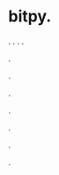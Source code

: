 # bitpy.
.
.
.
.












.






















































.
























.



























.

















































































.































































.































































































.



